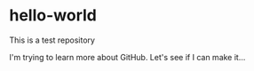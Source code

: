 # hello-world
This is a test repository

I'm trying to learn more about GitHub.
Let's see if I can make it...

